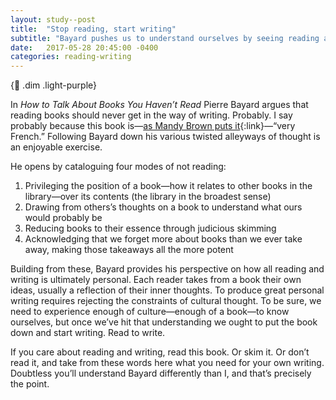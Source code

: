 ```yaml
---
layout: study--post
title:  "Stop reading, start writing"
subtitle: "Bayard pushes us to understand ourselves by seeing reading as the impetus for writing"
date:   2017-05-28 20:45:00 -0400
categories: reading-writing
---
```


{:link: .dim .light-purple}

In *How to Talk About Books You Haven’t Read* Pierre Bayard argues that reading books should never get in the way of writing. Probably. I say probably because this book is—[as Mandy Brown puts it](http://aworkinglibrary.com/reading/how-to-talk-about-books-you-havent-read/){:link}—“very French.” Following Bayard down his various twisted alleyways of thought is an enjoyable exercise.

He opens by cataloguing four modes of not reading:

1. Privileging the position of a book—how it relates to other books in the library—over its contents (the library in the broadest sense)
2. Drawing from others’s thoughts on a book to understand what ours would probably be
3. Reducing books to their essence through judicious skimming
4. Acknowledging that we forget more about books than we ever take away, making those takeaways all the more potent

Building from these, Bayard provides his perspective on how all reading and writing is ultimately personal. Each reader takes from a book their own ideas, usually a reflection of their inner thoughts. To produce great personal writing requires rejecting the constraints of cultural thought. To be sure, we need to experience enough of culture—enough of a book—to know ourselves, but once we’ve hit that understanding we ought to put the book down and start writing. Read to write.

If you care about reading and writing, read this book. Or skim it. Or don’t read it, and take from these words here what you need for your own writing. Doubtless you’ll understand Bayard differently than I, and that’s precisely the point.
